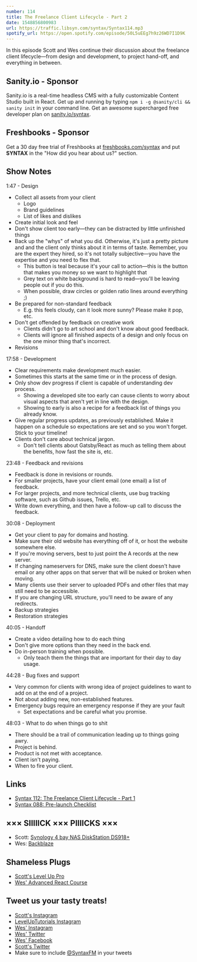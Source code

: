 ```yaml
---
number: 114
title: The Freelance Client Lifecycle - Part 2
date: 1548856800983
url: https://traffic.libsyn.com/syntax/Syntax114.mp3
spotify_url: https://open.spotify.com/episode/50L5uEEg7h9z26WD7I1D9K
---
```


In this episode Scott and Wes continue their discussion about the freelance client lifecycle—from design and development, to project hand-off, and everything in between.

## Sanity.io - Sponsor

Sanity.io is a real-time headless CMS with a fully customizable Content Studio built in React. Get up and running by typing `npm i -g @sanity/cli && sanity init` in your command line. Get an awesome supercharged free developer plan on [sanity.io/syntax](https://sanity.io/syntax?utm_source=syntax-fm&utm_campaign=syntax1). 

## Freshbooks - Sponsor

Get a 30 day free trial of Freshbooks at [freshbooks.com/syntax](https://freshbooks.com/syntax) and put **SYNTAX** in the "How did you hear about us?" section.

## Show Notes

1:47 - Design

* Collect all assets from your client
    * Logo
    * Brand guidelines
    * List of likes and dislikes
* Create initial look and feel
* Don't show client too early—they can be distracted by little unfinished things
* Back up the "whys" of what you did. Otherwise, it's just a pretty picture and and the client only thinks about it in terms of taste. Remember, you are the expert they hired, so it's not totally subjective—you have the expertise and you need to flex that.
    * This button is teal because it's your call to action—this is the button that makes you money so we want to highlight that
    * Grey text on white background is hard to read—you'll be leaving people out if you do this.
    * When possible, draw circles or golden ratio lines around everything ;)
* Be prepared for non-standard feedback
    * E.g. this feels cloudy, can it look more sunny? Please make it pop, etc.
* Don't get offended by feedback on creative work
    * Clients didn't go to art school and don't know about good feedback.
    * Clients will ignore all finished aspects of a design and only focus on the one minor thing that's incorrect.
* Revisions

17:58 - Development

* Clear requirements make development much easier.
* Sometimes this starts at the same time or in the process of design.
* Only show dev progress if client is capable of understanding dev process.
   * Showing a developed site too early can cause clients to worry about visual aspects that aren't yet in line with the design.
   * Showing to early is also a recipe for a feedback list of things you already know.
* Give regular progress updates, as previously established. Make it happen on a schedule so expectations are set and so you won't forget. Stick to your timeline!
* Clients don't care about technical jargon.
    * Don't tell clients about Gatsby/React as much as telling them about the benefits, how fast the site is, etc.

23:48 - Feedback and revisions

* Feedback is done in revisions or rounds.
* For smaller projects, have your client email (one email) a list of feedback.
* For larger projects, and more technical clients, use bug tracking software, such as Github issues, Trello, etc.
* Write down everything, and then have a follow-up call to discuss the feedback.

30:08 - Deployment

* Get your client to pay for domains and hosting.
* Make sure their old website has everything off of it, or host the website somewhere else.
* If you're moving servers, best to just point the A records at the new server.
* If changing nameservers for DNS, make sure the client doesn't have email or any other apps on that server that will be nuked or broken when moving.
* Many clients use their server to uploaded PDFs and other files that may still need to be accessible.
* If you are changing URL structure, you'll need to be aware of any redirects.
* Backup strategies
* Restoration strategies

40:05 - Handoff

* Create a video detailing how to do each thing
* Don't give more options than they need in the back end.
* Do in-person training when possible.
    * Only teach them the things that are important for their day to day usage.

44:28 - Bug fixes and support

* Very common for clients with wrong idea of project guidelines to want to add on at the end of a project.
* Not about adding new, non-established features.
* Emergency bugs require an emergency response if they are your fault
    * Set expectations and be careful what you promise.

48:03 - What to do when things go to shit

* There should be a trail of communication leading up to things going awry.
* Project is behind.
* Product is not met with acceptance.
* Client isn't paying.
* When to fire your client.

## Links
* [Syntax 112: The Freelance Client Lifecycle - Part 1](https://syntax.fm/show/112/the-freelance-client-lifecycle-part-1)
* [Syntax 088: Pre-launch Checklist](https://syntax.fm/show/088/pre-launch-checklist)

## ××× SIIIIICK ××× PIIIICKS ×××

* Scott: [Synology 4 bay NAS DiskStation DS918+](https://amzn.to/2M94YIq)
* Wes: [Backblaze](https://www.backblaze.com/)

## Shameless Plugs

* [Scott's Level Up Pro](https://LevelUpTutorials.com/pro)
* [Wes' Advanced React Course](https://www.advancedreact.com)

## Tweet us your tasty treats!

* [Scott's Instagram](https://www.instagram.com/stolinski/)
* [LevelUpTutorials Instagram](https://www.instagram.com/LevelUpTutorials/)
* [Wes' Instagram](https://www.instagram.com/wesbos/)
* [Wes' Twitter](https://twitter.com/wesbos)
* [Wes' Facebook](https://www.facebook.com/wesbos.developer)
* [Scott's Twitter](https://twitter.com/stolinski)
* Make sure to include [@SyntaxFM](https://twitter.com/SyntaxFM) in your tweets